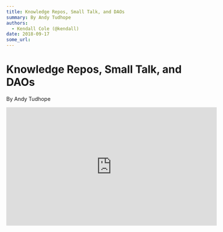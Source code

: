 ```yaml
---
title: Knowledge Repos, Small Talk, and DAOs
summary: By Andy Tudhope
authors:
  - Kendall Cole (@kendall)
date: 2018-09-17
some_url: 
---
```


# Knowledge Repos, Small Talk, and DAOs


By Andy Tudhope

<div align="center"><iframe width="560" height="315" src="https://drive.google.com/file/d/1i_V24PdqlhXzb5GADo8cgxCtZ0krzduq/preview" frameborder="0" allow="encrypted-media" allowfullscreen></iframe></div>